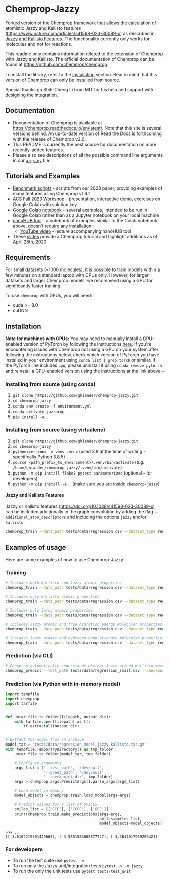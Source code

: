 # Chemprop-Jazzy
Forked version of the Chemprop framework that allows the calculation of atomistic Jazzy and Kallisto features (https://www.nature.com/articles/s41598-023-30089-x) as described in [Jazzy and Kallisto Features](#jazzy-and-kallisto-features). The functionality currently only works for molecules and not for reactions.

This readme only contains information related to the extension of Chemprop with Jazzy and Kallisto. The official documentation of Chemprop can be found at https://github.com/chemprop/chemprop.

To install the library, refer to the [Installation](#installation) section. Bear in mind that this version of Chemprop can only be installed from source.

Special thanks go Shih-Cheng Li from MIT for his help and support with designing the integration.

## Documentation

* Documentation of Chemprop is available at https://chemprop.readthedocs.io/en/latest/. Note that this site is several versions behind. An up-to-date version of Read the Docs is forthcoming with the release of Chemprop v2.0.
* This README is currently the best source for documentation on more recently-added features.
* Please also see descriptions of all the possible command line arguments in our [`args.py`](https://github.com/chemprop/chemprop/blob/master/chemprop/args.py) file.

## Tutorials and Examples

* [Benchmark scripts](https://github.com/chemprop/chemprop_benchmark) - scripts from our 2023 paper, providing examples of many features using Chemprop v1.6.1
* [ACS Fall 2023 Workshop](https://github.com/chemprop/chemprop-workshop-acs-fall2023) - presentation, interactive demo, exercises on Google Colab with solution key
* [Google Colab notebook](https://colab.research.google.com/github/chemprop/chemprop/blob/master/colab_demo.ipynb) - several examples, intended to be run in Google Colab rather than as a Jupyter notebook on your local machine
* [nanoHUB tool](https://nanohub.org/resources/chempropdemo/) - a notebook of examples similar to the Colab notebook above, doesn't require any installation
  * [YouTube video](https://www.youtube.com/watch?v=TeOl5E8Wo2M) - lecture accompanying nanoHUB tool
* These [slides](https://docs.google.com/presentation/d/14pbd9LTXzfPSJHyXYkfLxnK8Q80LhVnjImg8a3WqCRM/edit?usp=sharing) provide a Chemprop tutorial and highlight additions as of April 28th, 2020

## Requirements

For small datasets (~1000 molecules), it is possible to train models within a few minutes on a standard laptop with CPUs only. However, for larger datasets and larger Chemprop models, we recommend using a GPU for significantly faster training.

To use `chemprop` with GPUs, you will need:
 * cuda >= 8.0
 * cuDNN

## Installation

**Note for machines with GPUs:** You may need to manually install a GPU-enabled version of PyTorch by following the instructions [here](https://pytorch.org/get-started/locally/). If you're encountering issues with Chemprop not using a GPU on your system after following the instructions below, check which version of PyTorch you have installed in your environment using `conda list | grep torch` or similar. If the PyTorch line includes `cpu`, please uninstall it using `conda remove pytorch` and reinstall a GPU-enabled version using the instructions at the link above.
̶

### Installing from source (using conda)

1. `git clone https://github.com/ghiander/chemprop-jazzy.git`
2. `cd chemprop-jazzy`
3. `conda env create -f environment.yml`
4. `conda activate jazzprop`
5. `pip install -e .`

### Installing from source (using virtualenv)

1. `git clone https://github.com/ghiander/chemprop-jazzy.git`
2. `cd chemprop-jazzy`
3. `python<version> -m venv .venv` (used <version> 3.8 at the time of writing - specifically Python 3.8.5)
4. `source <path_prefix_to_environment>/.venv/bin/activate` (e.g. `/home/ghiander/chemprop-jazzy/.venv/bin/activate`)
5. `python -m pip install flake8 pytest parameterized` (optional - for developers)
6. `python -m pip install -e .` (make sure you are inside `chemprop-jazzy`)

#### Jazzy and Kallisto Features
Jazzy or Kallisto features (https://doi.org/10.1038/s41598-023-30089-x) can be included additionally in the graph convolution by adding the flag `--additional_atom_descriptors` and including the options `jazzy` and/or `kallisto`.

```bash
chemprop_train --data_path tests/data/regression.csv --dataset_type regression --save_dir test_model_checkpoints --quiet --additional_atom_descriptors kallisto jazzy
```

## Examples of usage
Here are some examples of how to use Chemprop-Jazzy

### Training
```bash
# Includes both Kallisto and Jazzy atomic properties
chemprop_train --data_path tests/data/regression.csv --dataset_type regression --save_dir test_model_checkpoints --quiet --additional_atom_descriptors kallisto jazzy

# Includes only Kallisto atomic properties
chemprop_train --data_path tests/data/regression.csv --dataset_type regression --save_dir test_model_checkpoints --quiet --additional_atom_descriptors kallisto

# Includes only Jazzy atomic properties
chemprop_train --data_path tests/data/regression.csv --dataset_type regression --save_dir test_model_checkpoints --quiet --additional_atom_descriptors jazzy

# Includes Jazzy atomic and free hydration energy molecular properties
chemprop_train --data_path tests/data/regression.csv --dataset_type regression --save_dir test_model_checkpoints --quiet --additional_atom_descriptors jazzy --features_generator jazzy_hyd

# Includes Jazzy atomic and hydrogen-bond strength molecular properties
chemprop_train --data_path tests/data/regression.csv --dataset_type regression --save_dir test_model_checkpoints --quiet --additional_atom_descriptors jazzy --features_generator jazzy_hbs
```

### Prediction (via CLI)
```bash
# Chemprop automatically understands whether Jazzy or/and Kallisto were used to train the model
chemprop_predict --test_path tests/data/regression_small.csv --checkpoint_dir test_model_checkpoints --preds_path regression_preds.csv
```

### Prediction (via Python with in-memory model)
```python
import tempfile
import chemprop
import tarfile


def untar_file_to_folder(filepath, output_dir):
    with tarfile.open(filepath) as tf:
        tf.extractall(output_dir)


# Extract the model from an archive
model_tar = "tests/data/regression_model_jazzy_kallisto.tar.gz"
with tempfile.TemporaryDirectory() as tmp_folder:
    untar_file_to_folder(model_tar, tmp_folder)

    # Configure arguments
    args_list = ['--test_path', '/dev/null',
                 '--preds_path', '/dev/null',
                 '--checkpoint_dir', tmp_folder]
    args = chemprop.args.PredictArgs().parse_args(args_list)

    # Load model in memory
    model_objects = chemprop.train.load_model(args=args)

    # Predict values for a list of SMILES
    smiles_list = [['CCC'], ['CCCC'], ['OCC']]
    print(chemprop.train.make_predictions(args=args,
                                          smiles=smiles_list,
                                          model_objects=model_objects))
```

```
>>> ...
[[-3.6102219301449665], [-3.5861583065877727], [-3.361401796920642]]
```

### For developers
* To run the test suite use `pytest -v`
* To run only the Jazzy unit/integration tests `pytest -v -m jazzy`
* To run the only the unit tests use `pytest tests/test_unit`

